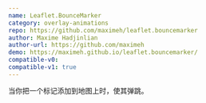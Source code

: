 ```yaml
---
name: Leaflet.BounceMarker
category: overlay-animations
repo: https://github.com/maximeh/leaflet.bouncemarker
author: Maxime Hadjinlian
author-url: https://github.com/maximeh
demo: https://maximeh.github.io/leaflet.bouncemarker/
compatible-v0:
compatible-v1: true
---
```


当你把一个标记添加到地图上时，使其弹跳。
